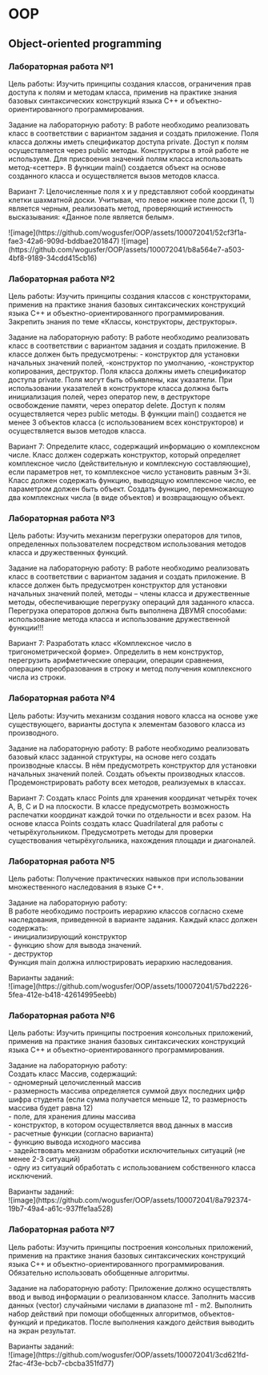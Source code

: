 <h1>OOP</h1>
<h2>Object-oriented programming</h2>

<h3>Лабораторная работа №1</h3>
<p>Цель работы: Изучить принципы создания классов, ограничения прав доступа к полям и методам класса, применив на практике знания базовых синтаксических конструкций языка C++ и объектно-ориентированного программирования.</p>
<p>Задание на лабораторную работу: В работе необходимо реализовать класс в соответствии с вариантом задания и создать приложение. Поля класса должны иметь спецификатор доступа private. Доступ к полям осуществляется через public методы. Конструкторы в этой работе не используем. Для присвоения значений полям класса использовать метод-«сеттер». В функции main() создается объект на основе созданного класса и осуществляется вызов методов класса. </p>
<p>Вариант 7: Целочисленные поля x и y представляют собой координаты клетки шахматной доски. Учитывая, что левое нижнее поле доски (1, 1) является черным, реализовать метод, проверяющий истинность высказывания: «Данное поле является белым».</p>
![image](https://github.com/wogusfer/OOP/assets/100072041/52cf3f1a-fae3-42a6-909d-bddbae201847)
![image](https://github.com/wogusfer/OOP/assets/100072041/b8a564e7-a503-4bf8-9189-34cdd415cb16)

<h3>Лабораторная работа №2</h3>
<p>Цель работы: Изучить принципы создания классов с конструкторами, применив на практике знания базовых синтаксических конструкций языка C++ и объектно-ориентированного программирования. Закрепить знания по теме «Классы, конструкторы, деструкторы».</p>
<p>Задание на лабораторную работу: В работе необходимо реализовать класс в соответствии с вариантом задания и создать приложение. В классе должен быть предусмотрены: - конструктор для установки начальных значений полей, -конструктор по умолчанию, -конструктор копирования, деструктор. Поля класса должны иметь спецификатор доступа private. Поля могут быть объявлены, как указатели. При использовании указателей в конструкторе класса должна быть инициализация полей, через оператор new, в деструкторе освобождение памяти, через оператор delete. Доступ к полям осуществляется через public методы. В функции main() создается не менее 3 объектов класса (с использованием всех конструкторов) и осуществляется вызов методов класса.</p>
<p>Вариант 7: Определите класс, содержащий информацию о комплексном числе. Класс должен содержать конструктор, который определяет комплексное число (действительную и комплексную составляющие), если параметров нет, то комплексное число установить равным 3+3i. Класс должен содержать функцию, выводящую комплексное число, ее параметром должен быть объект. Создать функцию, перемножающую два комплексных числа (в виде объектов) и возвращающую объект.</p>

<h3>Лабораторная работа №3</h3>
<p>Цель работы: Изучить механизм перегрузки операторов для типов, определенных пользователем посредством использования методов класса и дружественных функций.</p>
<p>Задание на лабораторную работу: В работе необходимо реализовать класс в соответствии с вариантом задания и создать приложение. В классе должен быть предусмотрен конструктор для установки начальных значений полей, методы – члены класса и дружественные методы, обеспечивающие перегрузку операций для заданного класса. Перегрузка операторов должна быть выполнена ДВУМЯ способами: использование метода класса и использование дружественной функции!!!</p>
<p>Вариант 7: Разработать класс «Комплексное число в тригонометрической форме». Определить в нем конструктор, перегрузить арифметические операции, операции сравнения, операцию преобразования в строку и метод получения комплексного числа из строки.</p>

<h3>Лабораторная работа №4</h3>
<p>Цель работы: Изучить механизм создания нового класса на основе уже существующего, варианты доступа к элементам базового класса из производного.</p>
<p>Задание на лабораторную работу: В работе необходимо реализовать базовый класс заданной структуры, на основе него создать производные классы. В нём предусмотреть конструктор для установки начальных значений полей. Создать объекты производных классов. Продемонстрировать работу всех методов, реализуемых в классах.</p>
<p>Вариант 7: Создать класс Points для хранения координат четырёх точек A, B, C и D на плоскости. В классе предусмотреть возможность распечатки координат каждой точки по отдельности и всех разом. На основе класса Points создать класс Quadrilateral для работы с четырёхугольником. Предусмотреть методы для проверки существования четырёхугольника, нахождения площади и диагоналей.</p>

<h3>Лабораторная работа №5</h3>
<p>Цель работы: Получение практических навыков при использовании множественного наследования в языке С++.</p>
<p>Задание на лабораторную работу:<br>
В работе необходимо построить иерархию классов согласно схеме наследования, приведенной в варианте задания. Каждый класс должен содержать:<br>
- инициализирующий конструктор<br>
- функцию show для вывода значений.<br>
- деструктор<br>
Функция main должна иллюстрировать иерархию наследования.</p>
Варианты заданий:<br>
![image](https://github.com/wogusfer/OOP/assets/100072041/57bd2226-5fea-412e-b418-42614995eebb)

<h3>Лабораторная работа №6</h3>
<p>Цель работы: Изучить принципы построения консольных приложений, применив на практике знания базовых синтаксических конструкций языка C++ и объектно-ориентированного программирования.</p>
<p>Задание на лабораторную работу:<br>
Создать класс Массив, содержащий:<br>
- одномерный целочисленный массив<br>
- размерность массива определяется суммой двух последних цифр шифра студента (если сумма получается меньше 12, то размерность массива будет равна 12)<br>
- поле, для хранения длины массива<br>
- конструктор, в котором осуществляется ввод данных в массив<br>
- расчетные функции (согласно варианта)<br>
- функцию вывода исходного массива<br>
- задействовать механизм обработки исключительных ситуаций (не менее 2-3 ситуаций)<br>
- одну из ситуаций обработать с использованием собственного класса исключений.</p>
Варианты заданий:<br>
![image](https://github.com/wogusfer/OOP/assets/100072041/8a792374-19b7-49a4-a61c-937ffe1aa528)

<h3>Лабораторная работа №7</h3>
<p>Цель работы: Изучить принципы построения консольных приложений, применив на практике знания базовых синтаксических конструкций языка C++ и объектно-ориентированного программирования. Обязательно использовать обобщенные алгоритмы.</p>
<p>Задание на лабораторную работу: Приложение должно осуществлять ввод и вывод информации о реализованном классе. Заполнить массив данных (vector) случайными числами в диапазоне m1 - m2. Выполнить набор действий при помощи обобщенных алгоритмов, объектов-функций и предикатов. После выполнения каждого действия выводить на экран результат.</p>
Варианты заданий:<br>
![image](https://github.com/wogusfer/OOP/assets/100072041/3cd621fd-2fac-4f3e-bcb7-cbcba351fd77)
